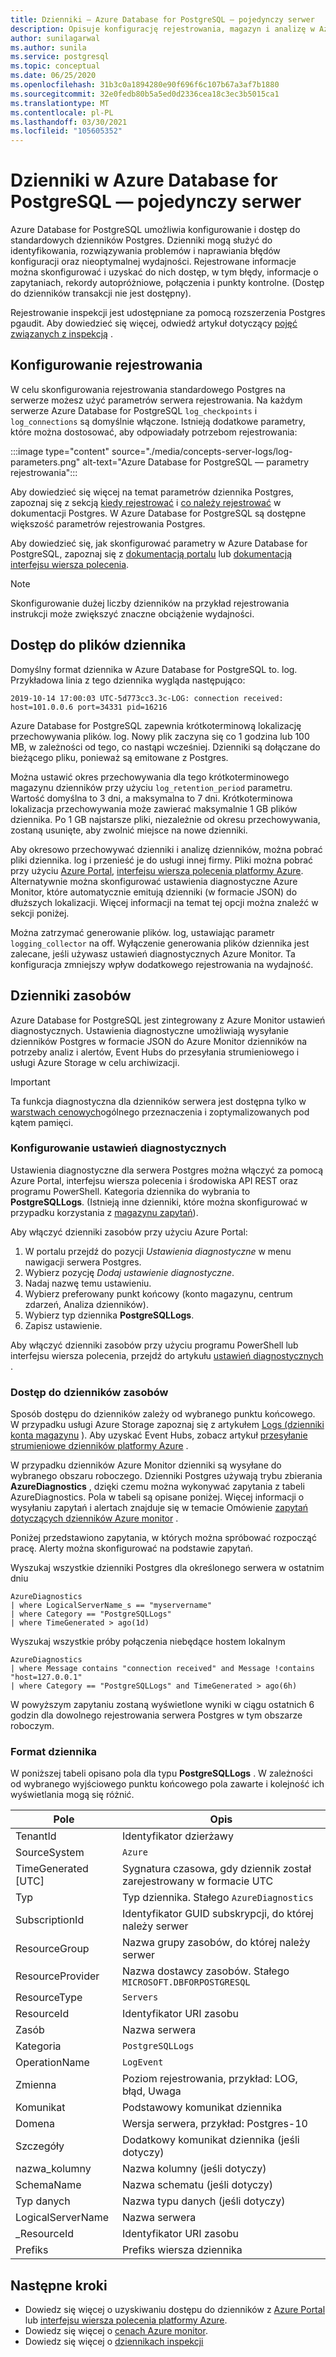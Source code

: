 ```yaml
---
title: Dzienniki — Azure Database for PostgreSQL — pojedynczy serwer
description: Opisuje konfigurację rejestrowania, magazyn i analizę w Azure Database for PostgreSQL-pojedynczym serwerze
author: sunilagarwal
ms.author: sunila
ms.service: postgresql
ms.topic: conceptual
ms.date: 06/25/2020
ms.openlocfilehash: 31b3c0a1894280e90f696f6c107b67a3af7b1880
ms.sourcegitcommit: 32e0fedb80b5a5ed0d2336cea18c3ec3b5015ca1
ms.translationtype: MT
ms.contentlocale: pl-PL
ms.lasthandoff: 03/30/2021
ms.locfileid: "105605352"
---
```

# <a name="logs-in-azure-database-for-postgresql---single-server"></a>Dzienniki w Azure Database for PostgreSQL — pojedynczy serwer

Azure Database for PostgreSQL umożliwia konfigurowanie i dostęp do standardowych dzienników Postgres. Dzienniki mogą służyć do identyfikowania, rozwiązywania problemów i naprawiania błędów konfiguracji oraz nieoptymalnej wydajności. Rejestrowane informacje można skonfigurować i uzyskać do nich dostęp, w tym błędy, informacje o zapytaniach, rekordy autopróżniowe, połączenia i punkty kontrolne. (Dostęp do dzienników transakcji nie jest dostępny).

Rejestrowanie inspekcji jest udostępniane za pomocą rozszerzenia Postgres pgaudit. Aby dowiedzieć się więcej, odwiedź artykuł dotyczący [pojęć związanych z inspekcją](concepts-audit.md) .


## <a name="configure-logging"></a>Konfigurowanie rejestrowania 
W celu skonfigurowania rejestrowania standardowego Postgres na serwerze możesz użyć parametrów serwera rejestrowania. Na każdym serwerze Azure Database for PostgreSQL `log_checkpoints` i `log_connections` są domyślnie włączone. Istnieją dodatkowe parametry, które można dostosować, aby odpowiadały potrzebom rejestrowania: 

:::image type="content" source="./media/concepts-server-logs/log-parameters.png" alt-text="Azure Database for PostgreSQL — parametry rejestrowania":::

Aby dowiedzieć się więcej na temat parametrów dziennika Postgres, zapoznaj się z sekcją [kiedy rejestrować](https://www.postgresql.org/docs/current/runtime-config-logging.html#RUNTIME-CONFIG-LOGGING-WHEN) i [co należy rejestrować](https://www.postgresql.org/docs/current/runtime-config-logging.html#RUNTIME-CONFIG-LOGGING-WHAT) w dokumentacji Postgres. W Azure Database for PostgreSQL są dostępne większość parametrów rejestrowania Postgres.

Aby dowiedzieć się, jak skonfigurować parametry w Azure Database for PostgreSQL, zapoznaj się z [dokumentacją portalu](howto-configure-server-parameters-using-portal.md) lub [dokumentacją interfejsu wiersza polecenia](howto-configure-server-parameters-using-cli.md). 

> [!NOTE]
> Skonfigurowanie dużej liczby dzienników na przykład rejestrowania instrukcji może zwiększyć znaczne obciążenie wydajności. 

## <a name="access-log-files"></a>Dostęp do plików dziennika
Domyślny format dziennika w Azure Database for PostgreSQL to. log. Przykładowa linia z tego dziennika wygląda następująco:

```
2019-10-14 17:00:03 UTC-5d773cc3.3c-LOG: connection received: host=101.0.0.6 port=34331 pid=16216
```

Azure Database for PostgreSQL zapewnia krótkoterminową lokalizację przechowywania plików. log. Nowy plik zaczyna się co 1 godzina lub 100 MB, w zależności od tego, co nastąpi wcześniej. Dzienniki są dołączane do bieżącego pliku, ponieważ są emitowane z Postgres.  

Można ustawić okres przechowywania dla tego krótkoterminowego magazynu dzienników przy użyciu `log_retention_period` parametru. Wartość domyślna to 3 dni, a maksymalna to 7 dni. Krótkoterminowa lokalizacja przechowywania może zawierać maksymalnie 1 GB plików dziennika. Po 1 GB najstarsze pliki, niezależnie od okresu przechowywania, zostaną usunięte, aby zwolnić miejsce na nowe dzienniki. 

Aby okresowo przechowywać dzienniki i analizę dzienników, można pobrać pliki dziennika. log i przenieść je do usługi innej firmy. Pliki można pobrać przy użyciu [Azure Portal](howto-configure-server-logs-in-portal.md), [interfejsu wiersza polecenia platformy Azure](howto-configure-server-logs-using-cli.md). Alternatywnie można skonfigurować ustawienia diagnostyczne Azure Monitor, które automatycznie emitują dzienniki (w formacie JSON) do dłuższych lokalizacji. Więcej informacji na temat tej opcji można znaleźć w sekcji poniżej. 

Można zatrzymać generowanie plików. log, ustawiając parametr `logging_collector` na off. Wyłączenie generowania plików dziennika jest zalecane, jeśli używasz ustawień diagnostycznych Azure Monitor. Ta konfiguracja zmniejszy wpływ dodatkowego rejestrowania na wydajność.

## <a name="resource-logs"></a>Dzienniki zasobów

Azure Database for PostgreSQL jest zintegrowany z Azure Monitor ustawień diagnostycznych. Ustawienia diagnostyczne umożliwiają wysyłanie dzienników Postgres w formacie JSON do Azure Monitor dzienników na potrzeby analiz i alertów, Event Hubs do przesyłania strumieniowego i usługi Azure Storage w celu archiwizacji. 

> [!IMPORTANT]
> Ta funkcja diagnostyczna dla dzienników serwera jest dostępna tylko w [warstwach cenowych](concepts-pricing-tiers.md)ogólnego przeznaczenia i zoptymalizowanych pod kątem pamięci.


### <a name="configure-diagnostic-settings"></a>Konfigurowanie ustawień diagnostycznych

Ustawienia diagnostyczne dla serwera Postgres można włączyć za pomocą Azure Portal, interfejsu wiersza polecenia i środowiska API REST oraz programu PowerShell. Kategoria dziennika do wybrania to **PostgreSQLLogs**. (Istnieją inne dzienniki, które można skonfigurować w przypadku korzystania z [magazynu zapytań](concepts-query-store.md)).

Aby włączyć dzienniki zasobów przy użyciu Azure Portal:

   1. W portalu przejdź do pozycji *Ustawienia diagnostyczne* w menu nawigacji serwera Postgres.
   2. Wybierz pozycję *Dodaj ustawienie diagnostyczne*.
   3. Nadaj nazwę temu ustawieniu. 
   4. Wybierz preferowany punkt końcowy (konto magazynu, centrum zdarzeń, Analiza dzienników). 
   5. Wybierz typ dziennika **PostgreSQLLogs**.
   7. Zapisz ustawienie.

Aby włączyć dzienniki zasobów przy użyciu programu PowerShell lub interfejsu wiersza polecenia, przejdź do artykułu [ustawień diagnostycznych](../azure-monitor/essentials/diagnostic-settings.md) .

### <a name="access-resource-logs"></a>Dostęp do dzienników zasobów

Sposób dostępu do dzienników zależy od wybranego punktu końcowego. W przypadku usługi Azure Storage zapoznaj się z artykułem [Logs (dzienniki konta magazynu](../azure-monitor/essentials/resource-logs.md#send-to-azure-storage) ). Aby uzyskać Event Hubs, zobacz artykuł [przesyłanie strumieniowe dzienników platformy Azure](../azure-monitor/essentials/resource-logs.md#send-to-azure-event-hubs) .

W przypadku dzienników Azure Monitor dzienniki są wysyłane do wybranego obszaru roboczego. Dzienniki Postgres używają trybu zbierania **AzureDiagnostics** , dzięki czemu można wykonywać zapytania z tabeli AzureDiagnostics. Pola w tabeli są opisane poniżej. Więcej informacji o wysyłaniu zapytań i alertach znajduje się w temacie Omówienie [zapytań dotyczących dzienników Azure monitor](../azure-monitor/logs/log-query-overview.md) .

Poniżej przedstawiono zapytania, w których można spróbować rozpocząć pracę. Alerty można skonfigurować na podstawie zapytań.

Wyszukaj wszystkie dzienniki Postgres dla określonego serwera w ostatnim dniu
```
AzureDiagnostics
| where LogicalServerName_s == "myservername"
| where Category == "PostgreSQLLogs"
| where TimeGenerated > ago(1d) 
```

Wyszukaj wszystkie próby połączenia niebędące hostem lokalnym
```
AzureDiagnostics
| where Message contains "connection received" and Message !contains "host=127.0.0.1"
| where Category == "PostgreSQLLogs" and TimeGenerated > ago(6h)
```
W powyższym zapytaniu zostaną wyświetlone wyniki w ciągu ostatnich 6 godzin dla dowolnego rejestrowania serwera Postgres w tym obszarze roboczym.

### <a name="log-format"></a>Format dziennika

W poniższej tabeli opisano pola dla typu **PostgreSQLLogs** . W zależności od wybranego wyjściowego punktu końcowego pola zawarte i kolejność ich wyświetlania mogą się różnić. 

|**Pole** | **Opis** |
|---|---|
| TenantId | Identyfikator dzierżawy |
| SourceSystem | `Azure` |
| TimeGenerated [UTC] | Sygnatura czasowa, gdy dziennik został zarejestrowany w formacie UTC |
| Typ | Typ dziennika. Stałego `AzureDiagnostics` |
| SubscriptionId | Identyfikator GUID subskrypcji, do której należy serwer |
| ResourceGroup | Nazwa grupy zasobów, do której należy serwer |
| ResourceProvider | Nazwa dostawcy zasobów. Stałego `MICROSOFT.DBFORPOSTGRESQL` |
| ResourceType | `Servers` |
| ResourceId | Identyfikator URI zasobu |
| Zasób | Nazwa serwera |
| Kategoria | `PostgreSQLLogs` |
| OperationName | `LogEvent` |
| Zmienna | Poziom rejestrowania, przykład: LOG, błąd, Uwaga |
| Komunikat | Podstawowy komunikat dziennika | 
| Domena | Wersja serwera, przykład: Postgres-10 |
| Szczegóły | Dodatkowy komunikat dziennika (jeśli dotyczy) |
| nazwa_kolumny | Nazwa kolumny (jeśli dotyczy) |
| SchemaName | Nazwa schematu (jeśli dotyczy) |
| Typ danych | Nazwa typu danych (jeśli dotyczy) |
| LogicalServerName | Nazwa serwera | 
| _ResourceId | Identyfikator URI zasobu |
| Prefiks | Prefiks wiersza dziennika |


## <a name="next-steps"></a>Następne kroki
- Dowiedz się więcej o uzyskiwaniu dostępu do dzienników z [Azure Portal](howto-configure-server-logs-in-portal.md) lub [interfejsu wiersza polecenia platformy Azure](howto-configure-server-logs-using-cli.md).
- Dowiedz się więcej o [cenach Azure monitor](https://azure.microsoft.com/pricing/details/monitor/).
- Dowiedz się więcej o [dziennikach inspekcji](concepts-audit.md)